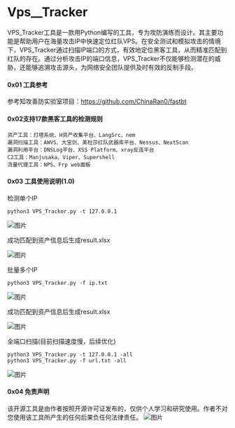 # Vps__Tracker

VPS_Tracker工具是一款用Python编写的工具，专为攻防演练而设计。其主要功能是帮助用户在海量攻击IP中快速定位红队VPS。在安全测试和模拟攻击的情境下，VPS_Tracker通过扫描IP端口的方式，有效地定位黑客工具，从而精准匹配到红队的存在。通过分析攻击IP的端口信息，VPS_Tracker不仅能够检测潜在的威胁，还能够追溯攻击源头，为网络安全团队提供及时有效的反制手段。

#### 0x01 工具参考

参考知攻善防实验室项目：https://github.com/ChinaRan0/fastbt

#### 0x02支持17款黑客工具的检测规则

```
资产工具：灯塔系统、H资产收集平台、LangSrc、nem
漏洞扫描工具：AWVS、大宝剑、美杜莎红队武器库平台、Nessus、NextScan
漏洞利用平台：DNSLog平台、XSS Platform、xray反连平台
C2工具：Manjusaka、Viper、Supershell
流量代理工具：NPS、Frp web面板
```

#### 0x03 工具使用说明(1.0)

检测单个IP

```
python3 VPS_Tracker.py -t 127.0.0.1 
```

![图片](https://github.com/GeniusZJL/Vps_tracke/assets/76109016/a44c18ef-5170-4b16-8b97-096beeb71c26)


成功匹配到资产信息后生成result.xlsx

![图片](https://github.com/GeniusZJL/Vps_tracke/assets/76109016/15f06de2-2141-49fe-9b59-e3537802f15e)





 批量多个IP      

```
python3 VPS_Tracker.py -f ip.txt
```
![图片](https://github.com/GeniusZJL/Vps_tracke/assets/76109016/7b223925-854b-4af0-8123-ca9b4d028f40)

成功匹配到资产信息后生成result.xlsx

![图片](https://github.com/GeniusZJL/Vps_tracke/assets/76109016/c21ebaca-1ee3-4fa2-bebd-8e7a832f955e)


全端口扫描(目前扫描速度慢，后续优化)

```
python3 VPS_Tracker.py -t 127.0.0.1 -all 
python3 VPS_Tracker.py -f url.txt -all
```
![图片](https://github.com/GeniusZJL/Vps_tracke/assets/76109016/31e265d2-f5a8-4974-a1ab-0254746367bc)


#### 0x04 免责声明

该开源工具是由作者按照开源许可证发布的，仅供个人学习和研究使用。作者不对您使用该工具所产生的任何后果负任何法律责任。
   ![图片](https://github.com/GeniusZJL/Vps_tracke/assets/76109016/b773b02a-31b5-4462-8923-8e9c914e6bb9)

